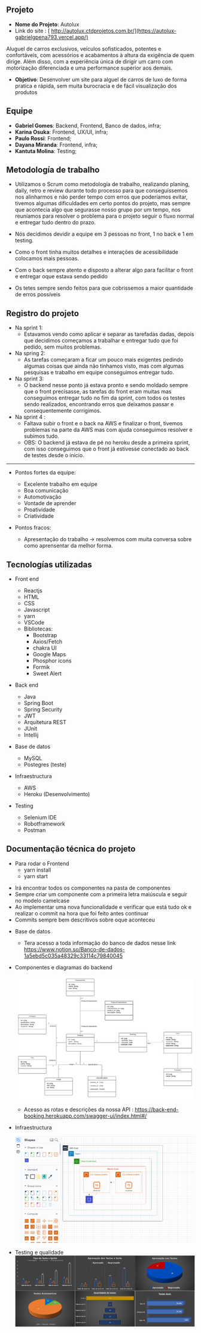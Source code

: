 
## Projeto

- **Nome do Projeto**: Autolux
- Link do site : [ http://autolux.ctdprojetos.com.br/](https://autolux-gabrielgpena793.vercel.app/)

Aluguel de carros exclusivos, veículos sofisticados, potentes e confortáveis, com acessórios e acabamentos à altura da exigência de quem dirige. Além disso, com a experiência única de dirigir um carro com motorização diferenciada e uma performance superior aos demais.

- **Objetivo**: Desenvolver um site para alguel de carros de luxo de forma pratica e rápida, sem muita burocracia e de fácil visualização dos produtos

## Equipe

- **Gabriel Gomes**: Backend, Frontend, Banco de dados, infra;
- **Karina Osuka**: Frontend, UX/UI, infra;
- **Paulo Rossi**: Frontend;
- **Dayana Miranda**: Frontend, infra;
- **Kantuta Molina**: Testing; 


## Metodología de trabalho

- Utilizamos o Scrum como metodología de trabalho, realizando planing, daily, retro e review durante todo processo para que conseguíssemos nos alinharmos e não perder tempo com erros que poderíamos evitar, tivemos algumas dificuldades em certo pontos do projeto, mas sempre que acontecia algo que segurasse nosso grupo por um tempo, nos reuníamos para resolver o problema para o projeto seguir o fluxo normal e entregar tudo dentro do prazo.

- Nós decidimos devidir a equipe em 3 pessoas no front, 1 no back e 1 em testing.
- Como o front tinha muitos detalhes e interações de acessibilidade colocamos mais pessoas.
- Com o back sempre atento e disposto a alterar algo para facilitar o front e entregar oque estava sendo pedido
- Os tetes sempre sendo feitos para que cobrissemos a maior quantidade de erros possíveis 

## Registro do projeto

- Na sprint 1:
    - Estavamos vendo como aplicar e separar as tarefadas dadas, depois que decidimos começamos a trabalhar e entregar tudo que foi pedido, sem muitos problemas.
- Na spring 2:
    - As tarefas começaram a ficar um pouco mais exigentes pedindo algumas coisas que ainda não tinhamos visto, mas com algumas pesquisas e trabalho em equipe conseguimos entregar tudo.
- Na sprint 3: 
    - O backend nesse ponto já estava pronto e sendo moldado sempre que o front precisasse, as tarefas do front eram muitas mas conseguimos entregar tudo no fim da sprint, com todos os testes sendo realizados, encontrando erros que deixamos passar e consequentemente corrigimos.
- Na sprint 4 :
    - Faltava subir o front e o back na AWS e finalizar o front, tivemos problemas na parte da AWS mas com ajuda conseguimos resolver e subimos tudo.
    - OBS: O backend já estava de pé no heroku desde a primeira sprint, com isso conseguimos que o front já estivesse conectado ao back de testes desde o inicio.
---

* Pontos fortes da equipe:
    - Excelente trabalho em equipe
    - Boa comunicação
    - Automotivação
    - Vontade de aprender
    - Proatividade
    - Criatividade

* Pontos fracos:
  - Apresentação do trabalho -> resolvemos com muita conversa sobre como aprensentar da melhor forma.

## Tecnologías utilizadas


  * Front end
    - Reactjs
    - HTML
    - CSS
    - Javascript
    - yarn
    - VSCode
    + Bibliotecas:
      - Bootstrap
      - Axios/Fetch
      - chakra UI
      - Google Maps
      - Phosphor icons
      - Formik
      - Sweet Alert


  * Back end
    - Java
    - Spring Boot
    - Spring Security
    - JWT
    - Arquitetura REST
    - JUnit
    - Intellij

  * Base de datos
    - MySQL
    - Postegres (teste)

  * Infraestructura
    - AWS
    - Heroku (Desenvolvimento)

  * Testing
    - Selenium IDE
    - Robotframework
    - Postman

## Documentação técnica do projeto

* Para rodar o Frontend
    - yarn install
    - yarn start
- Irá encontrar todos os componentes na pasta de componentes 
- Sempre criar um componente com a primeira letra maiúscula e seguir no modelo camelcase
- Ao implementar uma nova funcionalidade e verificar que está tudo ok e realizar o commit na hora que foi feito antes continuar
- Commits sempre bem descritivos sobre oque aconteceu

* Base de datos
    - Tera acesso a toda informação do banco de dados nesse link https://www.notion.so/Banco-de-dados-1a5ebd5c035a48329c33114c79840045

* Componentes e diagramas do backend

  ![image-2.png](./image-2.png)
  - Acesso as rotas e descrições da nossa API : https://back-end-booking.herokuapp.com/swagger-ui/index.html#/

* Infraestructura

  ![image-1.png](./image-1.png)

* Testing e qualidade
![image.png](./image.png)
